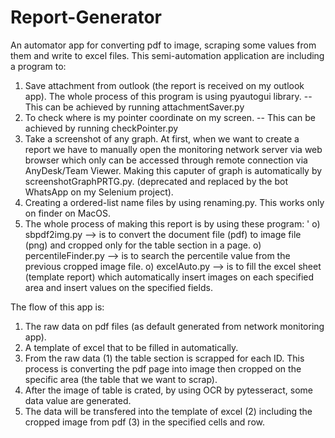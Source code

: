 # Report-Generator

An automator app for converting pdf to image, scraping some values from them and write to excel files.
This semi-automation application are including a program to:
1. Save attachment from outlook (the report is received on my outlook app). The whole process of this program is using pyautogui library. -- This can be achieved by running attachmentSaver.py
2. To check where is my pointer coordinate on my screen. -- This can be achieved by running checkPointer.py
3. Take a screenshot of any graph. At first, when we want to create a report we have to manually open the monitoring network server via web browser which only can be accessed through remote connection via AnyDesk/Team Viewer. Making this caputer of graph is automatically by screenshotGraphPRTG.py. (deprecated and replaced by the bot WhatsApp on my Selenium project).
4. Creating a ordered-list name files by using renaming.py. This works only on finder on MacOS.
5. The whole process of making this report is by using these program: '
  o) sbpdf2img.py --> is to convert the document file (pdf) to image file (png) and cropped only for the table section in a page.
  o) percentileFinder.py --> is to search the percentile value from the previous cropped image file.
  o) excelAuto.py --> is to fill the excel sheet (template report) which automatically insert images on each specified area and insert values on the specified fields.


The flow of this app is:
1. The raw data on pdf files (as default generated from network monitoring app).
2. A template of excel that to be filled in automatically.
3. From the raw data (1) the table section is scrapped for each ID. This process is converting the pdf page into image then cropped on the specific area (the table that we want to scrap).
4. After the image of table is crated, by using OCR by pytesseract, some data value are generated.
5. The data will be transfered into the template of excel (2) including the cropped image from pdf (3) in the specified cells and row.
